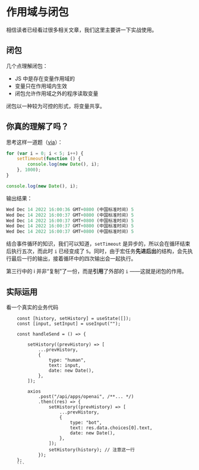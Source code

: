 # 作用域与闭包

相信读者已经看过很多相关文章，我们这里主要讲一下实战使用。

## 闭包

几个点理解闭包：

-   JS 中是存在变量作用域的
-   变量只在作用域内生效
-   闭包允许作用域之外的程序读取变量

闭包以一种较为可控的形式，将变量共享。

## 你真的理解了吗？

思考这样一道题（[via](https://juejin.cn/post/6844903474212143117#heading-0)）：

```js
for (var i = 0; i < 5; i++) {
	setTimeout(function () {
		console.log(new Date(), i);
	}, 1000);
}

console.log(new Date(), i);
```

输出结果：

```js
Wed Dec 14 2022 16:00:36 GMT+0800 (中国标准时间) 5
Wed Dec 14 2022 16:00:37 GMT+0800 (中国标准时间) 5
Wed Dec 14 2022 16:00:37 GMT+0800 (中国标准时间) 5
Wed Dec 14 2022 16:00:37 GMT+0800 (中国标准时间) 5
Wed Dec 14 2022 16:00:37 GMT+0800 (中国标准时间) 5
```

结合事件循环的知识，我们可以知道，`setTimeout` 是异步的，所以会在循环结束后执行五次，而此时 `i` 已经变成了 `5`。同时，由于宏任务**先进后出**的结构，会先执行最后一行的输出，接着循环中的四次输出会一起执行。

第三行中的 i 并非“复制”了一份，而是**引用**了外部的 `i` ——这就是闭包的作用。

## 实际运用

看一个真实的业务代码

````tsx
	const [history, setHistory] = useState([]);
	const [input, setInput] = useInput("");

	const handleSend = () => {

		setHistory((prevHistory) => [
			...prevHistory,
			{
				type: "human",
				text: input,
				date: new Date(),
			},
		]);

		axios
			.post("/api/apps/openai", /**... */)
			.then((res) => {
				setHistory((prevHistory) => [
					...prevHistory,
					{
						type: "bot",
						text: res.data.choices[0].text,
						date: new Date(),
					},
				]);
				setHistory(history); // 注意这一行
			});
	};
	```
````
